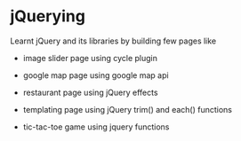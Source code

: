 # jQuerying
  
Learnt jQuery and its libraries by building few pages like

* image slider page using cycle plugin

* google map page using google map api
 
* restaurant page using jQuery effects

* templating page using jQuery trim() and each() functions

* tic-tac-toe game using jquery functions
